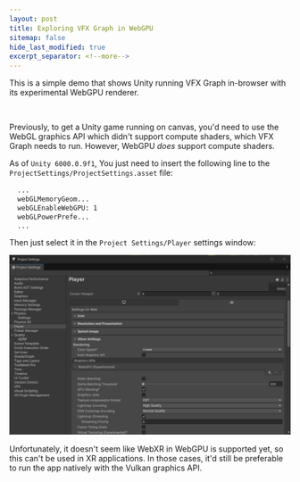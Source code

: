 ```yaml
---
layout: post
title: Exploring VFX Graph in WebGPU
sitemap: false
hide_last_modified: true
excerpt_separator: <!--more-->
---
```


This is a simple demo that shows Unity running VFX Graph in-browser with its
experimental WebGPU renderer.

<script async src="/assets/2024-07-12-showcase/script.js" charset="utf-8"></script>
<link rel="stylesheet" href="/assets/2024-07-12-showcase/TemplateData/style.css">
<div id="unity-container" class="unity-desktop">
    <canvas id="unity-canvas" width=960 height=600 tabindex="-1"></canvas>
    <div id="unity-loading-bar">
    <div id="unity-logo"></div>
    <div id="unity-progress-bar-empty">
        <div id="unity-progress-bar-full"></div>
    </div>
    </div>
    <div id="unity-warning"> </div>
    <div id="unity-footer">
    <div id="unity-logo-title-footer"></div>
    <div id="unity-fullscreen-button"></div>
    <div id="unity-build-title"></div>
    </div>
</div>
<br>

<!--more-->

Previously, to get a Unity game running on canvas, you'd need to use the WebGL
graphics API which didn't support compute shaders, which VFX Graph needs to
run. However, WebGPU *does* support compute shaders. 

As of `Unity 6000.0.9f1`, You just need to insert the following line to the 
`ProjectSettings/ProjectSettings.asset` file:

```
  ...
  webGLMemoryGeom...
  webGLEnableWebGPU: 1
  webGLPowerPrefe...
  ...
```

Then just select it in the `Project Settings/Player` settings window:

![webgpu-setting](/assets/2024-07-12-showcase/webgpu-setting.png)

Unfortunately, it doesn't seem like WebXR in WebGPU is supported yet, so
this can't be used in XR applications. In those cases, it'd still be
preferable to run the app natively with the Vulkan graphics API.
